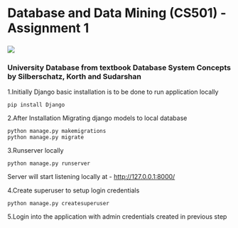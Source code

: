 
# Database and Data Mining (CS501) - Assignment 1

### 

<img src='Schema.png'>


### University Database from textbook Database System Concepts by Silberschatz, Korth and Sudarshan
1.Initially Django basic installation is to be done to run application locally
```
pip install Django
```
2.After Installation Migrating django models to local database
```
python manage.py makemigrations
python manage.py migrate
```
3.Runserver locally
```
python manage.py runserver
```
Server will start listening locally at - http://127.0.0.1:8000/

4.Create superuser to setup login credentials
```
python manage.py createsuperuser
```
5.Login into the application with admin credentials created in previous step
